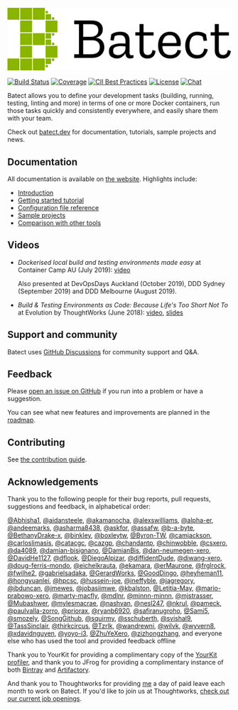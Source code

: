 ![Batect logo](./readme/logo.svg)

[![Build Status](https://github.com/batect/batect/workflows/CI/badge.svg)](https://github.com/batect/batect/actions?query=workflow%3ACI+branch%3Amain)
[![Coverage](https://img.shields.io/codecov/c/github/batect/batect.svg)](https://codecov.io/gh/batect/batect)
[![CII Best Practices](https://bestpractices.coreinfrastructure.org/projects/2698/badge)](https://bestpractices.coreinfrastructure.org/projects/2698)
[![License](https://img.shields.io/github/license/batect/batect.svg)](https://opensource.org/licenses/Apache-2.0)
[![Chat](https://img.shields.io/badge/chat-on%20GitHub%20Discussions-brightgreen.svg)](https://github.com/batect/batect/discussions)

Batect allows you to define your development tasks (building, running, testing, linting and more) in terms of one or more
Docker containers, run those tasks quickly and consistently everywhere, and easily share them with your team.

Check out [batect.dev](https://batect.dev) for documentation, tutorials, sample projects and news.

## Documentation

All documentation is available on [the website](https://batect.dev). Highlights include:

* [Introduction](https://batect.dev/docs/)
* [Getting started tutorial](https://batect.dev/docs/getting-started/tutorial)
* [Configuration file reference](https://batect.dev/docs/reference/config)
* [Sample projects](https://batect.dev/docs/getting-started/sample-projects)
* [Comparison with other tools](https://batect.dev/docs/getting-started/comparison)

## Videos

* *Dockerised local build and testing environments made easy* at Container Camp AU (July 2019): [video](https://www.youtube.com/watch?v=qNzv7IuTp50)

  Also presented at DevOpsDays Auckland (October 2019), DDD Sydney (September 2019) and DDD Melbourne (August 2019).

* *Build & Testing Environments as Code: Because Life's Too Short Not To* at Evolution by ThoughtWorks (June 2018):
  [video](https://www.thoughtworks.com/evolution-by-thoughtworks/content#Presentations),
  [slides](https://www.slideshare.net/ThoughtWorks/charles-korn-build-testing-environments-as-code-because-lifes-too-short-not-to-evolution-102970374)

## Support and community

Batect uses [GitHub Discussions](https://github.com/batect/batect/discussions) for community support and Q&A.

## Feedback

Please [open an issue on GitHub](https://github.com/batect/batect/issues/new) if you run into a problem or have a suggestion.

You can see what new features and improvements are planned in the [roadmap](ROADMAP.md).

## Contributing

See [the contribution guide](CONTRIBUTING.md).

## Acknowledgements

Thank you to the following people for their bug reports, pull requests, suggestions and feedback, in alphabetical order:

<!-- CONTRIBUTOR_LIST_STARTS_HERE -->
[@Abhisha1](https://github.com/Abhisha1),
[@aidansteele](https://github.com/aidansteele),
[@akamanocha](https://github.com/akamanocha),
[@alexswilliams](https://github.com/alexswilliams),
[@alpha-er](https://github.com/alpha-er),
[@andeemarks](https://github.com/andeemarks),
[@asharma8438](https://github.com/asharma8438),
[@askfor](https://github.com/askfor),
[@assafw](https://github.com/assafw),
[@b-a-byte](https://github.com/b-a-byte),
[@BethanyDrake-x](https://github.com/BethanyDrake-x),
[@binkley](https://github.com/binkley),
[@boxleytw](https://github.com/boxleytw),
[@Byron-TW](https://github.com/Byron-TW),
[@camjackson](https://github.com/camjackson),
[@carloslimasis](https://github.com/carloslimasis),
[@catacgc](https://github.com/catacgc),
[@cazgp](https://github.com/cazgp),
[@chandantp](https://github.com/chandantp),
[@chinwobble](https://github.com/chinwobble),
[@csxero](https://github.com/csxero),
[@da4089](https://github.com/da4089),
[@damian-bisignano](https://github.com/damian-bisignano),
[@DamianBis](https://github.com/DamianBis),
[@dan-neumegen-xero](https://github.com/dan-neumegen-xero),
[@DavidHe1127](https://github.com/DavidHe1127),
[@dflook](https://github.com/dflook),
[@DiegoAlpizar](https://github.com/DiegoAlpizar),
[@diffidentDude](https://github.com/diffidentDude),
[@diwang-xero](https://github.com/diwang-xero),
[@doug-ferris-mondo](https://github.com/doug-ferris-mondo),
[@eichelkrauta](https://github.com/eichelkrauta),
[@ekamara](https://github.com/ekamara),
[@erMaurone](https://github.com/erMaurone),
[@frglrock](https://github.com/frglrock),
[@fwilhe2](https://github.com/fwilhe2),
[@gabrielsadaka](https://github.com/gabrielsadaka),
[@GerardWorks](https://github.com/GerardWorks),
[@GoodDingo](https://github.com/GoodDingo),
[@heyheman11](https://github.com/heyheman11),
[@hongyuanlei](https://github.com/hongyuanlei),
[@hpcsc](https://github.com/hpcsc),
[@hussein-joe](https://github.com/hussein-joe),
[@ineffyble](https://github.com/ineffyble),
[@jagregory](https://github.com/jagregory),
[@jbduncan](https://github.com/jbduncan),
[@jmewes](https://github.com/jmewes),
[@jobasiimwe](https://github.com/jobasiimwe),
[@kbalston](https://github.com/kbalston),
[@Letitia-May](https://github.com/Letitia-May),
[@mario-prabowo-xero](https://github.com/mario-prabowo-xero),
[@marty-macfly](https://github.com/marty-macfly),
[@mdlnr](https://github.com/mdlnr),
[@minnn-minnn](https://github.com/minnn-minnn),
[@mjstrasser](https://github.com/mjstrasser),
[@Mubashwer](https://github.com/Mubashwer),
[@mylesmacrae](https://github.com/mylesmacrae),
[@nashvan](https://github.com/nashvan),
[@nesl247](https://github.com/nesl247),
[@nkrul](https://github.com/nkrul),
[@pameck](https://github.com/pameck),
[@paulvalla-zorro](https://github.com/paulvalla-zorro),
[@priorax](https://github.com/priorax),
[@ryanb6920](https://github.com/ryanb6920),
[@safiranugroho](https://github.com/safiranugroho),
[@Sami5](https://github.com/Sami5),
[@smozely](https://github.com/smozely),
[@SongGithub](https://github.com/SongGithub),
[@squirmy](https://github.com/squirmy),
[@sschuberth](https://github.com/sschuberth),
[@svishal9](https://github.com/svishal9),
[@TassSinclair](https://github.com/TassSinclair),
[@thirkcircus](https://github.com/thirkcircus),
[@Tzrlk](https://github.com/Tzrlk),
[@wandrewni](https://github.com/wandrewni),
[@wilvk](https://github.com/wilvk),
[@wyvern8](https://github.com/wyvern8),
[@xdavidnguyen](https://github.com/xdavidnguyen),
[@yoyo-i3](https://github.com/yoyo-i3),
[@ZhuYeXero](https://github.com/ZhuYeXero),
[@zizhongzhang](https://github.com/zizhongzhang), and everyone else who has used the tool and provided feedback offline
<!-- CONTRIBUTOR_LIST_ENDS_HERE -->

Thank you to YourKit for providing a complimentary copy of the [YourKit profiler](https://www.yourkit.com/java/profiler), and
thank you to JFrog for providing a complimentary instance of both [Bintray](https://bintray.com/batect/batect/batect) and
[Artifactory](https://jfrog.com/artifactory/).

And thank you to Thoughtworks for providing [me](https://github.com/charleskorn) a day of paid leave each month to work on
Batect. If you'd like to join us at Thoughtworks, [check out our current job openings](https://grnh.se/ab40b6a51us).
